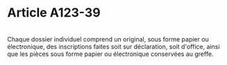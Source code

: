 # Article A123-39

<p><br/>Chaque dossier individuel comprend un original, sous forme papier ou électronique, des inscriptions faites soit sur déclaration, soit d'office, ainsi que les pièces sous forme papier ou électronique conservées au greffe.</p>